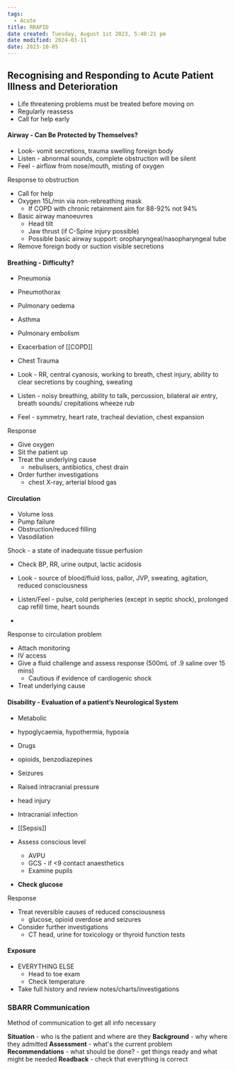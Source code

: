 ```yaml
---
tags:
  - Acute
title: RRAPID
date created: Tuesday, August 1st 2023, 5:40:21 pm
date modified: 2024-03-11
date: 2023-10-05
---
```

## Recognising and Responding to Acute Patient Illness and Deterioration

- Life threatening problems must be treated before moving on
- Regularly reassess 
- Call for help early

#### Airway - Can Be Protected by Themselves?
- Look- vomit secretions, trauma swelling foreign body 
- Listen - abnormal sounds, complete obstruction will be silent
- Feel - airflow from nose/mouth, misting of oxygen

Response to obstruction
- Call for help
- Oxygen 15L/min via non-rebreathing mask
	- If COPD with chronic retainment aim for 88-92% not 94%
- Basic airway manoeuvres
	- Head tilt
	- Jaw thrust (if C-Spine injury possible)
	- Possible basic airway support: oropharyngeal/nasopharyngeal tube 
- Remove foreign body or suction visible secretions

#### Breathing - Difficulty?
- Pneumonia 
- Pneumothorax 
- Pulmonary oedema 
- Asthma 
- Pulmonary embolism
- Exacerbation of [[COPD]]
- Chest Trauma

- Look - RR, central cyanosis, working to breath, chest injury, ability to clear secretions by coughing, sweating 
- Listen - noisy breathing, ability to talk, percussion, bilateral air entry, breath sounds/ crepitations wheeze rub
- Feel - symmetry, heart rate, tracheal deviation, chest expansion

Response
- Give oxygen 
- Sit the patient up 
- Treat the underlying cause
	- nebulisers, antibiotics, chest drain 
- Order further investigations 
	- chest X-ray, arterial blood gas

#### Circulation
- Volume loss
- Pump failure
- Obstruction/reduced filling
- Vasodilation

Shock - a state of inadequate tissue perfusion
- Check BP, RR, urine output, lactic acidosis

- Look - source of blood/fluid loss, pallor, JVP, sweating, agitation, reduced consciousness
- Listen/Feel - pulse, cold peripheries (except in septic shock), prolonged cap refill time, heart sounds
-

Response to circulation problem
- Attach monitoring
- IV access 
- Give a fluid challenge and assess response (500mL of .9 saline over 15 mins)
	- Cautious if evidence of cardiogenic shock 
- Treat underlying cause 

#### Disability - Evaluation of a patient’s Neurological System
- Metabolic 
- hypoglycaemia, hypothermia, hypoxia
- Drugs 
- opioids, benzodiazepines 
- Seizures
- Raised intracranial pressure 
- head injury
- Intracranial infection 
- [[Sepsis]]

- Assess conscious level
	- AVPU
	- GCS - if <9 contact anaesthetics
	- Examine pupils
- **Check glucose**


Response
- Treat reversible causes of reduced consciousness 
	- glucose, opioid overdose and seizures
- Consider further investigations 
	- CT head, urine for toxicology or thyroid function tests

#### Exposure
- EVERYTHING ELSE
	- Head to toe exam
	- Check temperature
- Take full history and review notes/charts/investigations

### SBARR Communication
Method of communication to get all info necessary

**Situation** - who is the patient and where are they
**Background** - why where they admitted
**Assessment** - what's the current problem
**Recommendations** - what should be done? - get things ready and what might be needed
**Readback** - check that everything is correct

